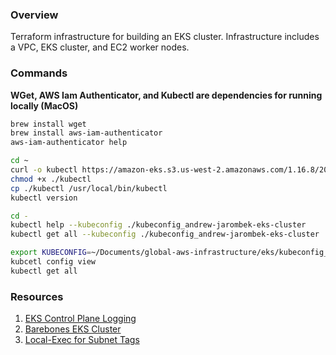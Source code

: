 ### Overview

Terraform infrastructure for building an EKS cluster.  Infrastructure includes a VPC, EKS cluster, and EC2 worker nodes.

### Commands

**WGet, AWS Iam Authenticator, and Kubectl are dependencies for running locally (MacOS)**

```bash
brew install wget
brew install aws-iam-authenticator
aws-iam-authenticator help

cd ~
curl -o kubectl https://amazon-eks.s3.us-west-2.amazonaws.com/1.16.8/2020-04-16/bin/darwin/amd64/kubectl
chmod +x ./kubectl
cp ./kubectl /usr/local/bin/kubectl
kubectl version

cd -
kubectl help --kubeconfig ./kubeconfig_andrew-jarombek-eks-cluster
kubectl get all --kubeconfig ./kubeconfig_andrew-jarombek-eks-cluster

export KUBECONFIG=~/Documents/global-aws-infrastructure/eks/kubeconfig_andrew-jarombek-eks-cluster
kubcetl config view
kubectl get all
```

### Resources

1) [EKS Control Plane Logging](https://docs.aws.amazon.com/eks/latest/userguide/control-plane-logs.html)
2) [Barebones EKS Cluster](https://www.padok.fr/en/blog/aws-eks-cluster-terraform)
3) [Local-Exec for Subnet Tags](https://github.com/hashicorp/terraform/issues/17352)